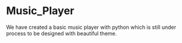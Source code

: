 # Music_Player
We have created a basic music player with python which is still under process to be designed with beautiful theme.
